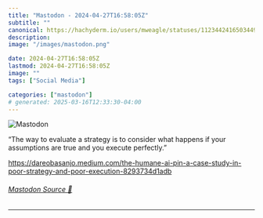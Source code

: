 ```yaml
---
title: "Mastodon - 2024-04-27T16:58:05Z"
subtitle: ""
canonical: https://hachyderm.io/users/mweagle/statuses/112344241650344923
description:
image: "/images/mastodon.png"

date: 2024-04-27T16:58:05Z
lastmod: 2024-04-27T16:58:05Z
image: ""
tags: ["Social Media"]

categories: ["mastodon"]
# generated: 2025-03-16T12:33:30-04:00
---
```

![Mastodon](/images/mastodon.png)

<p>“The way to evaluate a strategy is to consider what happens if your assumptions are true and you execute perfectly.”</p><p><a href="https://dareobasanjo.medium.com/the-humane-ai-pin-a-case-study-in-poor-strategy-and-poor-execution-8293734d1adb" target="_blank" rel="nofollow noopener noreferrer" translate="no"><span class="invisible">https://</span><span class="ellipsis">dareobasanjo.medium.com/the-hu</span><span class="invisible">mane-ai-pin-a-case-study-in-poor-strategy-and-poor-execution-8293734d1adb</span></a></p>


###### [Mastodon Source 🐘](https://hachyderm.io/@mweagle/112344241650344923)

___

